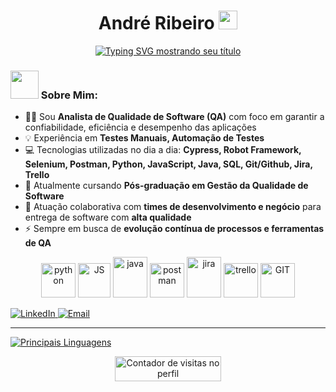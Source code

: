 <!-- ============================
        CABEÇALHO / NOME
=============================== -->

<!-- Define o título principal do perfil -->
<h1 align="center"> <!-- "align=center" centraliza o texto -->
  André Ribeiro
  <!-- Insere um gif animado de "olá" ao lado do nome -->
  <img src="https://raw.githubusercontent.com/iampavangandhi/iampavangandhi/master/gifs/Hi.gif" width="30px">
</h1>


<!-- ============================
      ANIMAÇÃO "TYPING SVG"
=============================== -->

<!-- Criado usando o projeto readme-typing-svg -->
<p align="center">
  <!-- Link para o repositório do criador da animação -->
  <a href="https://github.com/DenverCoder1/readme-typing-svg">
    <!-- Exibe um texto animado como se estivesse sendo digitado -->
    <img
      src="https://readme-typing-svg.demolab.com?font=Fira+Code&size=22&pause=1000&color=FF7F00&center=true&vCenter=true&width=650&height=45&lines=Analista+de+Qualidade+de+Software+%7C+QA;Quality+Assurance;Testes+Manuais;Testes+Automatizados"
      alt="Typing SVG mostrando seu título"
    />
  </a>
</p>


<!-- ============================
      SEÇÃO SOBRE MIM
=============================== -->

### <img src="https://github.com/TheDudeThatCode/TheDudeThatCode/blob/master/Assets/Developer.gif" width="45" /> Sobre Mim:

- 🧑‍💻 Sou **Analista de Qualidade de Software (QA)** com foco em garantir a confiabilidade, eficiência e desempenho das aplicações  
- 💡 Experiência em **Testes Manuais, Automação de Testes**  
- 💻 Tecnologias utilizadas no dia a dia: **Cypress, Robot Framework, Selenium, Postman, Python, JavaScript, Java, SQL, Git/Github, Jira, Trello**  
- 📖 Atualmente cursando **Pós-graduação em Gestão da Qualidade de Software**  
- 👥 Atuação colaborativa com **times de desenvolvimento e negócio** para entrega de software com **alta qualidade**  
- ⚡ Sempre em busca de **evolução contínua de processos e ferramentas de QA**  


<!-- ============================
      ÍCONES DE TECNOLOGIAS
=============================== -->

<p align="center"> <!-- Centraliza todos os ícones -->
      <!-- Cada imagem representa uma tecnologia que você domina -->
      <img src="https://www.vectorlogo.zone/logos/python/python-icon.svg" alt="python" width="55" height="55"/>
      <img src="https://www.vectorlogo.zone/logos/javascript/javascript-icon.svg" alt="JS" width="52" height="55"/>
      <img src="https://www.vectorlogo.zone/logos/java/java-icon.svg" alt="java" width="55" height="65"/>
      <img src="https://www.vectorlogo.zone/logos/getpostman/getpostman-icon.svg" alt="postman" width="55" height="55"/> 
      <img src="https://www.vectorlogo.zone/logos/atlassian_jira/atlassian_jira-icon.svg" alt="jira" width="55" height="65"/>
      <img src="https://www.vectorlogo.zone/logos/trello/trello-icon.svg" alt="trello" width="55" height="55"/>
      <img src="https://www.vectorlogo.zone/logos/git-scm/git-scm-icon.svg" alt="GIT" width="55" height="55"/> 
</p>


<!-- ============================
      CONTATOS (LinkedIn / Email)
=============================== -->

<!-- Botão/link para o LinkedIn -->
<a href="https://www.linkedin.com/in/andrertech" target="_blank">
  <img src="https://img.shields.io/badge/LinkedIn-%230077B5.svg?&style=flat-square&logo=linkedin&logoColor=white" alt="LinkedIn">
</a>

<!-- Botão/link para o Email -->
<a href="mailto:andre.rtech@gmail.com" target="_blank">
  <img src="https://img.shields.io/badge/Email-%23CC6600.svg?&style=flat-square&logo=gmail&logoColor=white" alt="Email">
</a>


---

<!-- ============================
      ESTATÍSTICAS DO GITHUB
=============================== -->

<!-- Mostra as principais linguagens utilizadas nos repositórios -->
[![Principais Linguagens](https://github-readme-stats.vercel.app/api/top-langs/?username=andrertech&layout=compact&text_color=daf7dc&bg_color=151515&hide=css,html,php&langs_title=Principais%20Linguagens)](https://github.com/andrertech/github-readme-stats)


<!-- ============================
      CONTADOR DE VISITANTES
=============================== -->
<p align="center">
  <img src="https://komarev.com/ghpvc/?username=andrertech&label=👀+Visualizações&color=orange&style=flat-square" 
       alt="Contador de visitas no perfil" width="170" height="40"/>
</p>

<!-- ============================
        Fim!
=============================== -->

